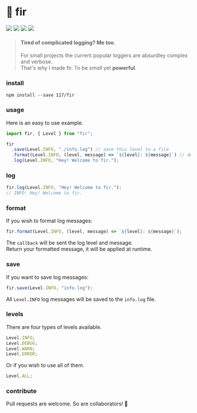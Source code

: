# 🌲 fir

![](https://badgen.net/npm/v/@unsc/fir?color=grey)
![](https://badgen.net/david/dep/117/fir)
![](https://badgen.net/packagephobia/install/@unsc/fir?color=055ff3)
![](https://badgen.net/badge/code%20style/prettier/ff51bc)

> #### Tired of complicated logging? Me too.
>
> For small projects the current popular loggers are absurdley complex and verbose.  
> That's why I made fir. To be _small_ yet **powerful**.

### install

`npm install --save 117/fir`

### usage

Here is an easy to use example. 

```js
import fir, { Level } from "fir";

fir
  .save(Level.INFO, "./info.log") // save this level to a file
  .format(Level.INFO, (level, message) => `${level}: ${message}`) // define a format
  .log(Level.INFO, "Hey! Welcome to fir.");

```

### log

```js
fir.log(Level.INFO, "Hey! Welcome to fir.");
// INFO: Hey! Welcome to fir.
```

### format

If you wish to format log messages:

```js
fir.format(Level.INFO, (level, message) => `${level}: ${message}`);
```

The `callback` will be sent the log level and message.  
Return your formatted message, it will be applied at runtime.

### save

If you want to save log messages:

```js
fir.save(Level.INFO, "info.log");
```

All `Level.INFO` log messages will be saved to the `info.log` file.

### levels

There are four types of levels available.

```js
Level.INFO;
Level.DEBUG;
Level.WARN;
Level.ERROR;
```

Or if you wish to use all of them.

```js
Level.ALL;
```

### contribute

Pull requests are welcome. So are collaborators! 🥳
